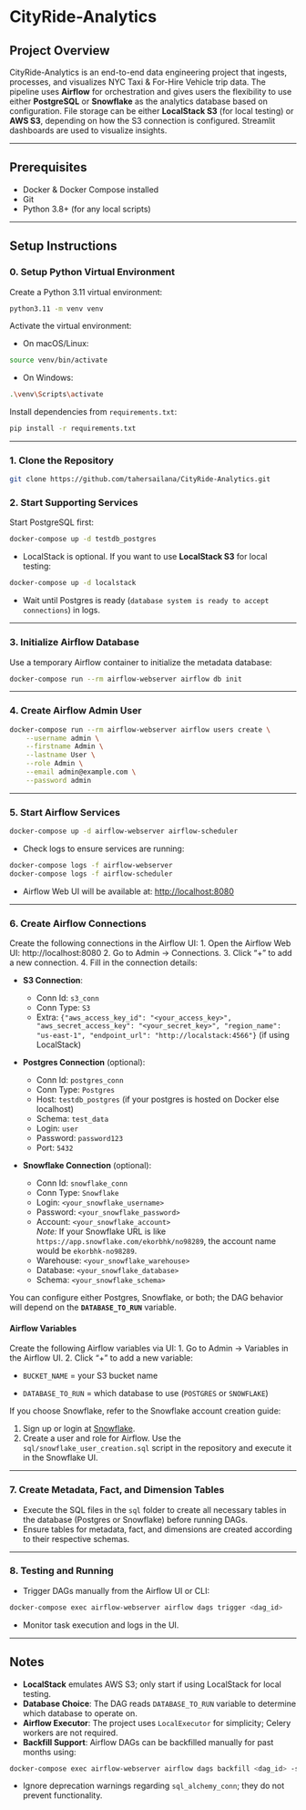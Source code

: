 # CityRide-Analytics

## Project Overview
CityRide-Analytics is an end-to-end data engineering project that ingests, processes, and visualizes NYC Taxi & For-Hire Vehicle trip data. The pipeline uses **Airflow** for orchestration and gives users the flexibility to use either **PostgreSQL** or **Snowflake** as the analytics database based on configuration. File storage can be either **LocalStack S3** (for local testing) or **AWS S3**, depending on how the S3 connection is configured. Streamlit dashboards are used to visualize insights.

---

## Prerequisites
- Docker & Docker Compose installed
- Git
- Python 3.8+ (for any local scripts)

---

## Setup Instructions

### 0. Setup Python Virtual Environment
Create a Python 3.11 virtual environment:

```bash
python3.11 -m venv venv
```

Activate the virtual environment:

- On macOS/Linux:

```bash
source venv/bin/activate
```

- On Windows:

```bash
.\venv\Scripts\activate
```

Install dependencies from `requirements.txt`:

```bash
pip install -r requirements.txt
```

---

### 1. Clone the Repository
```bash
git clone https://github.com/tahersailana/CityRide-Analytics.git
```

### 2. Start Supporting Services
Start PostgreSQL first:

```bash
docker-compose up -d testdb_postgres
```

- LocalStack is optional. If you want to use **LocalStack S3** for local testing:

```bash
docker-compose up -d localstack
```

- Wait until Postgres is ready (`database system is ready to accept connections`) in logs.

---

### 3. Initialize Airflow Database
Use a temporary Airflow container to initialize the metadata database:

```bash
docker-compose run --rm airflow-webserver airflow db init
```

---

### 4. Create Airflow Admin User
```bash
docker-compose run --rm airflow-webserver airflow users create \
    --username admin \
    --firstname Admin \
    --lastname User \
    --role Admin \
    --email admin@example.com \
    --password admin
```

---

### 5. Start Airflow Services
```bash
docker-compose up -d airflow-webserver airflow-scheduler
```

- Check logs to ensure services are running:

```bash
docker-compose logs -f airflow-webserver
docker-compose logs -f airflow-scheduler
```

- Airflow Web UI will be available at: [http://localhost:8080](http://localhost:8080)

---

### 6. Create Airflow Connections

Create the following connections in the Airflow UI:
	1.	Open the Airflow Web UI: http://localhost:8080
	2.	Go to Admin → Connections.
	3.	Click “+” to add a new connection.
	4.	Fill in the connection details:

- **S3 Connection**:
  - Conn Id: `s3_conn`
  - Conn Type: `S3`
  - Extra: `{"aws_access_key_id": "<your_access_key>", "aws_secret_access_key": "<your_secret_key>", "region_name": "us-east-1", "endpoint_url": "http://localstack:4566"}` (if using LocalStack)

- **Postgres Connection** (optional):
  - Conn Id: `postgres_conn`
  - Conn Type: `Postgres`
  - Host: `testdb_postgres` (if your postgres is hosted on Docker else localhost)
  - Schema: `test_data`
  - Login: `user`
  - Password: `password123`
  - Port: `5432`

- **Snowflake Connection** (optional):
  - Conn Id: `snowflake_conn`
  - Conn Type: `Snowflake`
  - Login: `<your_snowflake_username>`
  - Password: `<your_snowflake_password>`
  - Account: `<your_snowflake_account>`  
    *Note:* If your Snowflake URL is like `https://app.snowflake.com/ekorbhk/no98289`, the account name would be `ekorbhk-no98289`.
  - Warehouse: `<your_snowflake_warehouse>`
  - Database: `<your_snowflake_database>`
  - Schema: `<your_snowflake_schema>`

You can configure either Postgres, Snowflake, or both; the DAG behavior will depend on the **`DATABASE_TO_RUN`** variable.

#### Airflow Variables

Create the following Airflow variables via UI:
	1.	Go to Admin → Variables in the Airflow UI.
	2.	Click “+” to add a new variable:

  - `BUCKET_NAME` = your S3 bucket name

  - `DATABASE_TO_RUN` = which database to use (`POSTGRES` or `SNOWFLAKE`)


If you choose Snowflake, refer to the Snowflake account creation guide:

1. Sign up or login at [Snowflake](https://www.snowflake.com/).
2. Create a user and role for Airflow. Use the `sql/snowflake_user_creation.sql` script in the repository and execute it in the Snowflake UI.

---

### 7. Create Metadata, Fact, and Dimension Tables

- Execute the SQL files in the `sql` folder to create all necessary tables in the database (Postgres or Snowflake) before running DAGs.
- Ensure tables for metadata, fact, and dimensions are created according to their respective schemas.

---

### 8. Testing and Running
- Trigger DAGs manually from the Airflow UI or CLI:

```bash
docker-compose exec airflow-webserver airflow dags trigger <dag_id>
```

- Monitor task execution and logs in the UI.

---

## Notes
- **LocalStack** emulates AWS S3; only start if using LocalStack for local testing.
- **Database Choice**: The DAG reads `DATABASE_TO_RUN` variable to determine which database to operate on.
- **Airflow Executor**: The project uses `LocalExecutor` for simplicity; Celery workers are not required.
- **Backfill Support**: Airflow DAGs can be backfilled manually for past months using:

```bash
docker-compose exec airflow-webserver airflow dags backfill <dag_id> -s <start_date> -e <end_date>
```

- Ignore deprecation warnings regarding `sql_alchemy_conn`; they do not prevent functionality.

